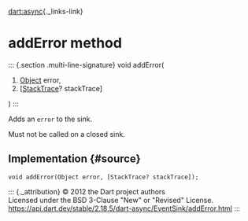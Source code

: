 [dart:async](../../dart-async/dart-async-library){._links-link}

addError method
===============

::: {.section .multi-line-signature}
void addError(

1.  [Object](../../dart-core/object-class) error,
2.  \[[StackTrace](../../dart-core/stacktrace-class)? stackTrace\]

)
:::

Adds an `error` to the sink.

Must not be called on a closed sink.

Implementation {#source}
--------------

``` {.language-dart data-language="dart"}
void addError(Object error, [StackTrace? stackTrace]);
```

::: {._attribution}
© 2012 the Dart project authors\
Licensed under the BSD 3-Clause \"New\" or \"Revised\" License.\
<https://api.dart.dev/stable/2.18.5/dart-async/EventSink/addError.html>
:::

